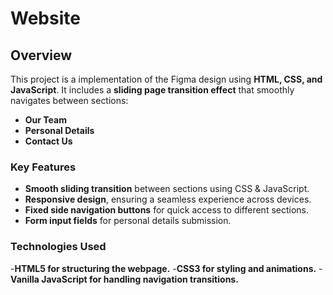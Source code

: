 # Website

## Overview
This project is a implementation of the  Figma design using **HTML, CSS, and JavaScript**. It includes a **sliding page transition effect** that smoothly navigates between sections:  
- **Our Team**  
- **Personal Details**  
- **Contact Us**
  

### **Key Features**
- **Smooth sliding transition** between sections using CSS & JavaScript.
- **Responsive design**, ensuring a seamless experience across devices.
- **Fixed side navigation buttons** for quick access to different sections.
- **Form input fields** for personal details submission.


### **Technologies Used**
-**HTML5 for structuring the webpage.**
-**CSS3 for styling and animations.**
-**Vanilla JavaScript for handling navigation transitions.**



